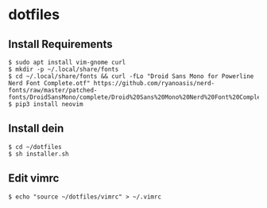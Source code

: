 # dotfiles

## Install Requirements
```
$ sudo apt install vim-gnome curl
$ mkdir -p ~/.local/share/fonts
$ cd ~/.local/share/fonts && curl -fLo "Droid Sans Mono for Powerline Nerd Font Complete.otf" https://github.com/ryanoasis/nerd-fonts/raw/master/patched-fonts/DroidSansMono/complete/Droid%20Sans%20Mono%20Nerd%20Font%20Complete.otf
$ pip3 install neovim
```

## Install dein
```
$ cd ~/dotfiles
$ sh installer.sh
```

## Edit vimrc
```
$ echo "source ~/dotfiles/vimrc" > ~/.vimrc
```
